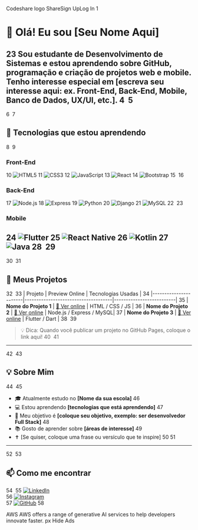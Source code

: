 Codeshare logo
 ShareSign UpLog In
1
# 👋 Olá! Eu sou [Seu Nome Aqui]
2
​
3
Sou estudante de **Desenvolvimento de Sistemas** e estou aprendendo sobre **GitHub**, **programação** e **criação de projetos web e mobile**. Tenho interesse especial em [escreva seu interesse aqui: ex. Front-End, Back-End, Mobile, Banco de Dados, UX/UI, etc.].
4
​
5
---
6
​
7
## 🎯 Tecnologias que estou aprendendo
8
​
9
### Front-End
10
![HTML5](https://img.shields.io/badge/-HTML5-E34F26?style=flat-square&logo=html5&logoColor=white)
11
![CSS3](https://img.shields.io/badge/-CSS3-1572B6?style=flat-square&logo=css3)
12
![JavaScript](https://img.shields.io/badge/-JavaScript-F7DF1E?style=flat-square&logo=javascript&logoColor=black)
13
![React](https://img.shields.io/badge/-React-61DAFB?style=flat-square&logo=react&logoColor=black)
14
![Bootstrap](https://img.shields.io/badge/-Bootstrap-7952B3?style=flat-square&logo=bootstrap&logoColor=white)
15
​
16
### Back-End
17
![Node.js](https://img.shields.io/badge/-Node.js-339933?style=flat-square&logo=node.js&logoColor=white)
18
![Express](https://img.shields.io/badge/-Express-000000?style=flat-square&logo=express&logoColor=white)
19
![Python](https://img.shields.io/badge/-Python-3776AB?style=flat-square&logo=python&logoColor=white)
20
![Django](https://img.shields.io/badge/-Django-092E20?style=flat-square&logo=django&logoColor=white)
21
![MySQL](https://img.shields.io/badge/-MySQL-4479A1?style=flat-square&logo=mysql&logoColor=white)
22
​
23
### Mobile
24
![Flutter](https://img.shields.io/badge/-Flutter-02569B?style=flat-square&logo=flutter&logoColor=white)
25
![React Native](https://img.shields.io/badge/-React_Native-61DAFB?style=flat-square&logo=react&logoColor=black)
26
![Kotlin](https://img.shields.io/badge/-Kotlin-0095D5?style=flat-square&logo=kotlin&logoColor=white)
27
![Java](https://img.shields.io/badge/-Java-007396?style=flat-square&logo=java&logoColor=white)
28
​
29
---
30
​
31
## 🚀 Meus Projetos
32
​
33
| Projeto               | Preview Online                        | Tecnologias Usadas        |
34
|-----------------------|-------------------------------------|--------------------------|
35
| **Nome do Projeto 1** | [🔗 Ver online](https://seu-link.com) | HTML / CSS / JS          |
36
| **Nome do Projeto 2** | [🔗 Ver online](https://seu-link.com) | Node.js / Express / MySQL|
37
| **Nome do Projeto 3** | [🔗 Ver online](https://seu-link.com) | Flutter / Dart           |
38
​
39
> 💡 Dica: Quando você publicar um projeto no GitHub Pages, coloque o link aqui!
40
​
41
---
42
​
43
## 💡 Sobre Mim
44
​
45
- 🎓 Atualmente estudo no **[Nome da sua escola]**
46
- 💻 Estou aprendendo **[tecnologias que está aprendendo]**
47
- 🎯 Meu objetivo é **[coloque seu objetivo, exemplo: ser desenvolvedor Full Stack]**
48
- 📚 Gosto de aprender sobre **[áreas de interesse]**
49
- ✝ [Se quiser, coloque uma frase ou versículo que te inspire]
50
​
51
---
52
​
53
## 📫 Como me encontrar
54
​
55
[![LinkedIn](https://img.shields.io/badge/-LinkedIn-blue?style=flat-square&logo=linkedin&logoColor=white)](https://linkedin.com/in/seuusuario)  
56
[![Instagram](https://img.shields.io/badge/-Instagram-E4405F?style=flat-square&logo=instagram&logoColor=white)](https://instagram.com/seuusuario)  
57
[![GitHub](https://img.shields.io/badge/-GitHub-181717?style=flat-square&logo=github&logoColor=white)](https://github.com/seuusuario)
58




AWS
AWS offers a range of generative AI services to help developers innovate faster.
px
Hide Ads
